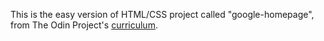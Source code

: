 This is the easy version of HTML/CSS project called "google-homepage", from The Odin Project's [curriculum](https://www.theodinproject.com/paths/full-stack-javascript?).
